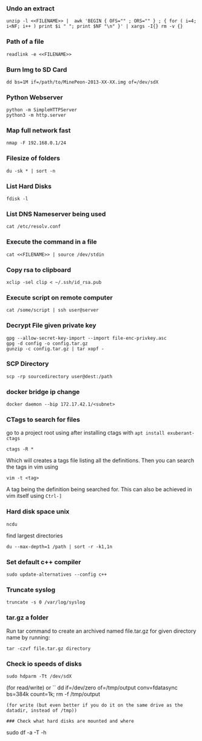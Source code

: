 ### Undo an extract
```
unzip -l <<FILENAME>> |  awk 'BEGIN { OFS="" ; ORS="" } ; { for ( i=4; i<NF; i++ ) print $i " "; print $NF "\n" }' | xargs -I{} rm -v {}
```

### Path of a file
```
readlink -e <<FILENAME>>
```

### Burn Img to SD Card
```
dd bs=1M if=/path/to/MinePeon-2013-XX-XX.img of=/dev/sdX
```

### Python Webserver
```
python -m SimpleHTTPServer
python3 -m http.server
```

### Map full network fast
```
nmap -F 192.168.0.1/24
```

### Filesize of folders
```
du -sk * | sort -n
```

### List Hard Disks
```
fdisk -l
```

### List DNS Nameserver being used
```
cat /etc/resolv.conf
```

### Execute the command in a file
```
cat <<FILENAME>> | source /dev/stdin
```

### Copy rsa to clipboard
```
xclip -sel clip < ~/.ssh/id_rsa.pub
```

### Execute script on remote computer
```
cat /some/script | ssh user@server
```

### Decrypt File given private key
```
gpg --allow-secret-key-import --import file-enc-privkey.asc
gpg -d config -o config.tar.gz
gunzip -c config.tar.gz | tar xopf -
```

### SCP Directory
```
scp -rp sourcedirectory user@dest:/path
```

### docker bridge ip change
```
docker daemon --bip 172.17.42.1/<subnet>
```

### CTags to search for files
go to a project root using after installing ctags with `apt install exuberant-ctags`
```
ctags -R *
```
Which will creates a tags file listing all the definitions. Then you can search the tags in vim using
```
vim -t <tag>
```
A tag being the definition being searched for. This can also be achieved in vim itself using `Ctrl-]`

### Hard disk space unix
```
ncdu
```
find largest directories
```
du --max-depth=1 /path | sort -r -k1,1n
```

### Set default c++ compiler
```
sudo update-alternatives --config c++
```

### Truncate syslog
```
truncate -s 0 /var/log/syslog
```

### tar.gz a folder
Run tar command to create an archived named file.tar.gz for given directory name by running:
```
tar -czvf file.tar.gz directory
```

### Check io speeds of disks
```
sudo hdparm -Tt /dev/sdX 
```
(for read/write) or 
``
dd if=/dev/zero of=/tmp/output conv=fdatasync bs=384k count=1k; rm -f /tmp/output 
```
(for write (but even better if you do it on the same drive as the datadir, instead of /tmp))

### Check what hard disks are mounted and where
```
sudo df -a -T -h
```

